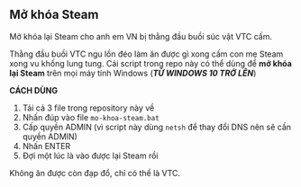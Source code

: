 ## Mở khóa Steam
Mở khóa lại Steam cho anh em VN bị thằng đầu buồi súc vật VTC cấm.

Thằng đầu buồi VTC ngu lồn đéo làm ăn được gì xong cấm con mẹ Steam xong vu khống lung tung. Cái script trong repo này có thể dùng để **mở khóa lại Steam** trên mọi máy tính Windows (***TỪ WINDOWS 10 TRỞ LÊN***)

**CÁCH DÙNG**
1) Tải cả 3 file trong repository này về
2) Nhấn đúp vào file `mo-khoa-steam.bat`
3) Cấp quyền ADMIN (vì script này dùng `netsh` để thay đổi DNS nên sẽ cần quyền ADMIN)
4) Nhấn ENTER
5) Đợi một lúc là vào được lại Steam rồi

Không ăn được còn đạp đổ, chỉ có thể là VTC.

